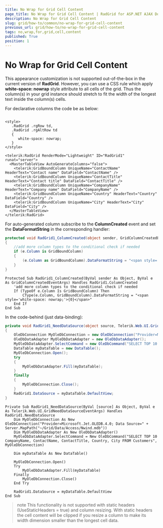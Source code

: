 ```yaml
---
title: No Wrap for Grid Cell Content
page_title: No Wrap for Grid Cell Content | RadGrid for ASP.NET AJAX Documentation
description: No Wrap for Grid Cell Content
slug: grid/how-to/common/no-wrap-for-grid-cell-content
previous_url: grid/how-to/no-wrap-for-grid-cell-content
tags: no,wrap,for,grid,cell,content
published: True
position: 1
---
```


# No Wrap for Grid Cell Content

This appearance customization is not supported out-of-the-box in the current version of **RadGrid**. However, you can use a CSS rule which apply **white-space: nowrap** style attribute to all cells of the grid. Thus the column(s) in your grid instance should stretch to fit the width of the longest text inside the column(s) cells.

For declarative columns the code be as below:

````ASP.NET

<style>
   .RadGrid .rgRow td,
   .RadGrid .rgAltRow td 
   {
      white-space: nowrap;
   }
</style> 

<telerik:RadGrid RenderMode="Lightweight" ID="RadGrid1" runat="server">
  <MasterTableView AutoGenerateColumns="false">
    <telerik:GridBoundColumn UniqueName="ContactName" HeaderText="Contact name" DataField="ContactName" />
    <telerik:GridBoundColumn UniqueName="ContactTitle" HeaderText="Contact title" DataField="ContactTitle" />
    <telerik:GridBoundColumn UniqueName="CompanyName" HeaderText="Company name" DataField="CompanyName" />
    <telerik:GridBoundColumn UniqueName="Country" HeaderText="Country" DataField="Country" />
    <telerik:GridBoundColumn UniqueName="City" HeaderText="City" DataField="City" />
  </MasterTableView>
</telerik:RadGrid>
````



For auto-generated column subscribe to the **ColumnCreated** event and set the **DataFormatString** in the corresponding handler:



````C#
protected void RadGrid1_ColumnCreated(object sender, GridColumnCreatedEventArgs e)
{
    //add more column types to the conditional check if needed
    if (e.Column is GridBoundColumn)
    {
        (e.Column as GridBoundColumn).DataFormatString = "<span style='white-space: nowrap;'>{0}</span>"; 
    }
}
````
````VB
Protected Sub RadGrid1_ColumnCreated(ByVal sender As Object, ByVal e As GridColumnCreatedEventArgs) Handles RadGrid1.ColumnCreated
    'add more column types to the conditional check if needed
    If (TypeOf e.Column Is GridBoundColumn) Then
        CType(e.Column, GridBoundColumn).DataFormatString = "<span style='white-space: nowrap;'>{0}</span>"
    End If
End Sub
````


In the code-behind (just data-binding):



````C#
private void RadGrid1_NeedDataSource(object source, Telerik.Web.UI.GridNeedDataSourceEventArgs e)
{
    OleDbConnection MyOleDbConnection = new OleDbConnection("Provider=Microsoft.Jet.OLEDB.4.0; Data Source=" + Server.MapPath("~/Grid/Data/Access/Nwind.mdb"));
    OleDbDataAdapter MyOleDbDataAdapter = new OleDbDataAdapter();
    MyOleDbDataAdapter.SelectCommand = new OleDbCommand("SELECT TOP 10 CompanyName, ContactName, ContactTitle, Country, City FROM Customers", MyOleDbConnection);
    DataTable myDataTable = new DataTable();
    MyOleDbConnection.Open();
    try
    {
        MyOleDbDataAdapter.Fill(myDataTable);
    }
    finally
    {
        MyOleDbConnection.Close();
    }
    RadGrid1.DataSource = myDataTable.DefaultView;
}
````
````VB
Private Sub RadGrid1_NeedDataSource(ByVal [source] As Object, ByVal e As Telerik.Web.UI.GridNeedDataSourceEventArgs) Handles RadGrid1.NeedDataSource
    Dim MyOleDbConnection As New OleDbConnection("Provider=Microsoft.Jet.OLEDB.4.0; Data Source=" + Server.MapPath("~/Grid/Data/Access/Nwind.mdb"))
    Dim MyOleDbDataAdapter As New OleDbDataAdapter()
    MyOleDbDataAdapter.SelectCommand = New OleDbCommand("SELECT TOP 10 CompanyName, ContactName, ContactTitle, Country, City FROM Customers", MyOleDbConnection)

    Dim myDataTable As New DataTable()

    MyOleDbConnection.Open()
    Try
        MyOleDbDataAdapter.Fill(myDataTable)
    Finally
        MyOleDbConnection.Close()
    End Try

    RadGrid1.DataSource = myDataTable.DefaultView
End Sub
````


>note This functionality is not supported with static headers (UseStaticHeaders = true) and column resizing. With static headers the cell content will be clipped if you resize a column to make its width dimension smaller than the longest cell data.
>

